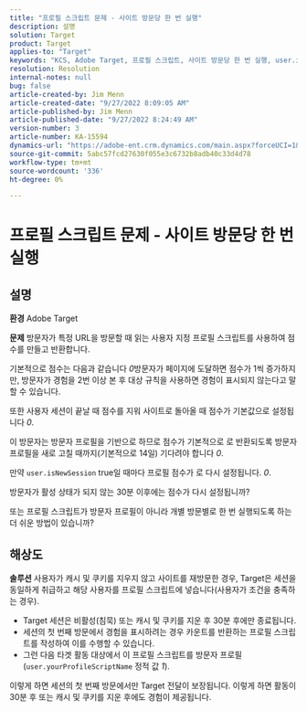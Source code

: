 ```yaml
---
title: "프로필 스크립트 문제 - 사이트 방문당 한 번 실행"
description: 설명
solution: Target
product: Target
applies-to: "Target"
keywords: "KCS, Adobe Target, 프로필 스크립트, 사이트 방문당 한 번 실행, user.isNewSession, user.yourProfileScriptName"
resolution: Resolution
internal-notes: null
bug: false
article-created-by: Jim Menn
article-created-date: "9/27/2022 8:09:05 AM"
article-published-by: Jim Menn
article-published-date: "9/27/2022 8:24:49 AM"
version-number: 3
article-number: KA-15594
dynamics-url: "https://adobe-ent.crm.dynamics.com/main.aspx?forceUCI=1&pagetype=entityrecord&etn=knowledgearticle&id=3e64d9a6-3b3e-ed11-9db1-0022480866ad"
source-git-commit: 5abc57fcd27630f055e3c6732b8adb40c33d4d78
workflow-type: tm+mt
source-wordcount: '336'
ht-degree: 0%

---
```


# 프로필 스크립트 문제 - 사이트 방문당 한 번 실행

## 설명


<b>환경</b>
Adobe Target

<b>문제</b>
방문자가 특정 URL을 방문할 때 읽는 사용자 지정 프로필 스크립트를 사용하여 점수를 만들고 반환합니다.

기본적으로 점수는 다음과 같습니다 *0*&#x200B;방문자가 페이지에 도달하면 점수가 1씩 증가하지만, 방문자가 경험을 2번 이상 본 후 대상 규칙을 사용하면 경험이 표시되지 않는다고 말할 수 있습니다.



또한 사용자 세션이 끝날 때 점수를 지워 사이트로 돌아올 때 점수가 기본값으로 설정됩니다 *0*.

이 방문자는 방문자 프로필을 기반으로 하므로 점수가 기본적으로 로 반환되도록 방문자 프로필을 새로 고칠 때까지(기본적으로 14일) 기다려야 합니다 *0*.

만약 `user.isNewSession` true일 때마다 프로필 점수가 로 다시 설정됩니다. *0*.



방문자가 활성 상태가 되지 않는 30분 이후에는 점수가 다시 설정됩니까?

또는 프로필 스크립트가 방문자 프로필이 아니라 개별 방문별로 한 번 실행되도록 하는 더 쉬운 방법이 있습니까?


## 해상도


<b>솔루션</b>
사용자가 캐시 및 쿠키를 지우지 않고 사이트를 재방문한 경우, Target은 세션을 동일하게 취급하고 해당 사용자를 프로필 스크립트에 넣습니다(사용자가 조건을 충족하는 경우).

- Target 세션은 비활성(침묵) 또는 캐시 및 쿠키를 지운 후 30분 후에만 종료됩니다.
- 세션의 첫 번째 방문에서 경험을 표시하려는 경우 카운트를 반환하는 프로필 스크립트를 작성하여 이를 수행할 수 있습니다.
- 그런 다음 타겟 활동 대상에서 이 프로필 스크립트를 방문자 프로필(`user.yourProfileScriptName` 정적 값 *1*).


이렇게 하면 세션의 첫 번째 방문에서만 Target 전달이 보장됩니다. 이렇게 하면 활동이 30분 후 또는 캐시 및 쿠키를 지운 후에도 경험이 제공됩니다.

